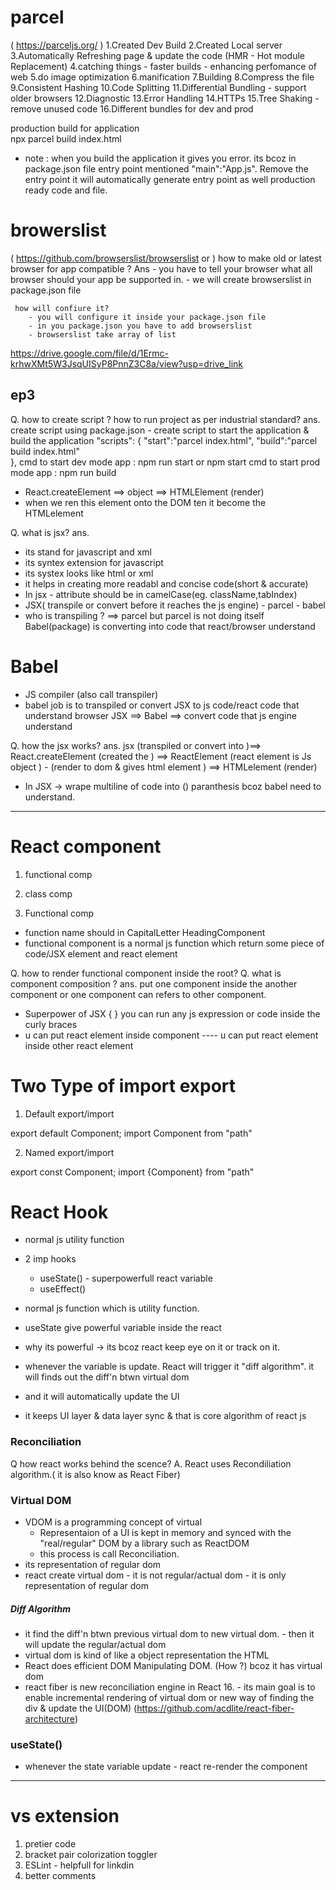  

 # parcel 
 ( https://parceljs.org/ )
 1.Created Dev Build
 2.Created Local server
 3.Automatically Refreshing page & update the code (HMR - Hot module Replacement)
 4.catching things - faster builds - enhancing perfomance of web
 5.do image optimization
 6.manification
 7.Building
 8.Compress the file
 9.Consistent Hashing
 10.Code Splitting
 11.Differential Bundling - support older browsers
 12.Diagnostic
 13.Error Handling
 14.HTTPs
 15.Tree Shaking - remove unused code
 16.Different bundles for dev and prod

 production build for application  
 npx parcel build index.html
 - note :
        when you build the application it gives you error. its bcoz in package.json file entry point mentioned "main":"App.js". 
        Remove the entry point
        it will automatically generate entry point as well production ready code and file.

# browerslist 
( https://github.com/browserslist/browserslist or )
    how to make old or latest browser for app compatible ?
    Ans - you have to tell your browser what all browser should your app be supported in.
        - we will create browserslist in package.json file
        
     how will confiure it?
        - you will configure it inside your package.json file 
        - in you package.json you have to add browserslist  
        - browserslist take array of list  
<!-- 
  "browserslist": [
    "defaults and fully supports es6-module"  ,
    "last 2 chrome versions"
  ]

    - There is a defaults query, which gives a reasonable configuration for most users:

  "browserslist": [
    "defaults"
  ] -->


https://drive.google.com/file/d/1Ermc-krhwXMt5W3JsqUISyP8PnnZ3C8a/view?usp=drive_link

ep3
----------------------
Q. how to create script ? how to run project as per industrial standard?
ans. create script using package.json - create script to start the application & build the application
    "scripts": {
    "start":"parcel index.html",
    "build":"parcel build index.html"    
  },
  cmd to start dev mode app     :   npm run start or npm start
  cmd to start prod mode app    :   npm run build

- React.createElement ==> object ==> HTMLElement (render)
- when we ren this element onto the DOM ten it become the HTMLelement

Q. what is jsx?
ans.
-   its stand for javascript and xml
-   its syntex extension for javascript
-   its systex looks like html or xml
-   it helps in creating more readabl and concise code(short & accurate)
-   In jsx - attribute should be in camelCase(eg. className,tabIndex)
-   JSX( transpile or convert before it reaches the js engine) - parcel - babel
-   who is transpiling ? ==> parcel but parcel is not doing itself
                            Babel(package) is converting into code that react/browser understand

# Babel
- JS compiler (also call transpiler)
- babel job is to transpiled or convert JSX to js code/react code that understand browser
JSX ==> Babel ==> convert code that js engine understand

Q. how the jsx works?
ans. jsx (transpiled or convert into )==> React.createElement (created the ) ==> ReactElement (react element is Js object ) - (render to dom & gives html element ) ==>  HTMLelement (render)

-   In JSX -> wrape multiline of code into () paranthesis bcoz babel need to understand.

-------------------------
# React component
1. functional comp
2. class comp

1. Functional comp
- function name should in CapitalLetter HeadingComponent
- functional component is a normal js function which return some piece of code/JSX element and react element
 
<!-- const HeadingComponent = () => {
    return <h1>Hello JSX</h1>;
}
const HeadingComponent = () => {
    return(
        <>
            <h1>Hello JSX</h1>;
        <>
    ) 
} -->
Q. how to render functional component inside the root?
Q. what is component composition ?
ans. put one component inside the another component or one component  can refers to other component.

- Superpower of JSX { } you can run any js expression or code inside the curly braces
- u can put react element inside component ---- u can put react element inside other react element 


# Two Type of import export
1. Default export/import

export default Component;
import Component from "path"

2. Named export/import

export const Component;
import {Component} from "path"

# React Hook
- normal js utility function 
- 2 imp hooks 
    - useState() - superpowerfull react variable
    - useEffect()

- normal js function which is utility function.
- useState give powerful variable inside the react
- why its powerful -> its bcoz react keep eye on it or track on it.
- whenever the variable is update. React will trigger it "diff algorithm". it will finds out the diff'n btwn virtual dom
- and it will automatically update the UI
- it keeps UI layer & data layer sync & that is core algorithm of react js

### Reconciliation 
Q how react works behind the scence?
A. React uses Recondiliation algorithm.( it is also know as React Fiber)

### Virtual DOM
- VDOM is a programming concept of virtual
  - Representaion of a UI is kept in memory and synced with the "real/regular" DOM by a library such as ReactDOM
  - this process is call Reconciliation.
- its representation of regular dom
- react create virtual dom - it is not regular/actual dom - it is only representation of regular dom
##### Diff Algorithm
- it find the diff'n btwn previous virtual dom to new virtual dom. - then it will update the regular/actual dom
- virtual dom is kind of like a object representation the HTML
- React does efficient DOM Manipulating DOM. (How ?) bcoz it has virtual dom
- react fiber is new reconciliation engine in React 16. - its main goal is to enable incremental rendering of virtual dom or new way of finding the div & update the UI(DOM) (https://github.com/acdlite/react-fiber-architecture)

### useState()
- whenever the state variable update - react re-render the component


-------------------------
# vs extension 
1. pretier code 
2. bracket pair colorization toggler
3. ESLint - helpfull for linkdin
4. better comments 